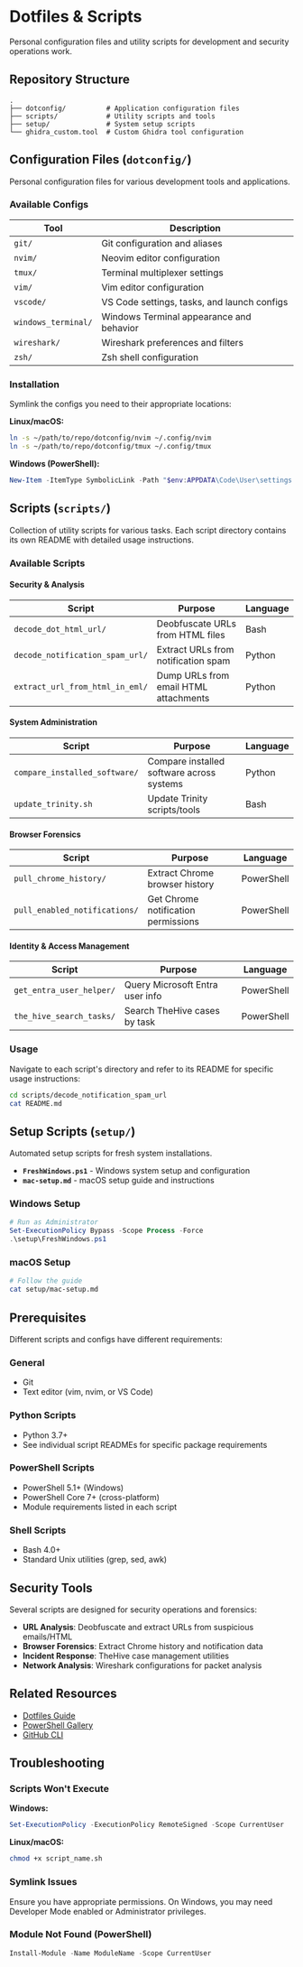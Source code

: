 # Dotfiles & Scripts

Personal configuration files and utility scripts for development and security operations work.

## Repository Structure

```
.
├── dotconfig/          # Application configuration files
├── scripts/            # Utility scripts and tools
├── setup/              # System setup scripts
└── ghidra_custom.tool  # Custom Ghidra tool configuration
```

## Configuration Files (`dotconfig/`)

Personal configuration files for various development tools and applications.

### Available Configs

| Tool | Description |
|------|-------------|
| `git/` | Git configuration and aliases |
| `nvim/` | Neovim editor configuration |
| `tmux/` | Terminal multiplexer settings |
| `vim/` | Vim editor configuration |
| `vscode/` | VS Code settings, tasks, and launch configs |
| `windows_terminal/` | Windows Terminal appearance and behavior |
| `wireshark/` | Wireshark preferences and filters |
| `zsh/` | Zsh shell configuration |

### Installation

Symlink the configs you need to their appropriate locations:

**Linux/macOS:**
```bash
ln -s ~/path/to/repo/dotconfig/nvim ~/.config/nvim
ln -s ~/path/to/repo/dotconfig/tmux ~/.config/tmux
```

**Windows (PowerShell):**
```powershell
New-Item -ItemType SymbolicLink -Path "$env:APPDATA\Code\User\settings.json" -Target ".\dotconfig\vscode\settings.json"
```

## Scripts (`scripts/`)

Collection of utility scripts for various tasks. Each script directory contains its own README with detailed usage instructions.

### Available Scripts

#### Security & Analysis

| Script | Purpose | Language |
|--------|---------|----------|
| `decode_dot_html_url/` | Deobfuscate URLs from HTML files | Bash |
| `decode_notification_spam_url/` | Extract URLs from notification spam | Python |
| `extract_url_from_html_in_eml/` | Dump URLs from email HTML attachments | Python |

#### System Administration

| Script | Purpose | Language |
|--------|---------|----------|
| `compare_installed_software/` | Compare installed software across systems | Python |
| `update_trinity.sh` | Update Trinity scripts/tools | Bash |

#### Browser Forensics

| Script | Purpose | Language |
|--------|---------|----------|
| `pull_chrome_history/` | Extract Chrome browser history | PowerShell |
| `pull_enabled_notifications/` | Get Chrome notification permissions | PowerShell |

#### Identity & Access Management

| Script | Purpose | Language |
|--------|---------|----------|
| `get_entra_user_helper/` | Query Microsoft Entra user info | PowerShell |
| `the_hive_search_tasks/` | Search TheHive cases by task | PowerShell |

### Usage

Navigate to each script's directory and refer to its README for specific usage instructions:

```bash
cd scripts/decode_notification_spam_url
cat README.md
```

## Setup Scripts (`setup/`)

Automated setup scripts for fresh system installations.

- **`FreshWindows.ps1`** - Windows system setup and configuration
- **`mac-setup.md`** - macOS setup guide and instructions

### Windows Setup

```powershell
# Run as Administrator
Set-ExecutionPolicy Bypass -Scope Process -Force
.\setup\FreshWindows.ps1
```

### macOS Setup

```bash
# Follow the guide
cat setup/mac-setup.md
```

## Prerequisites

Different scripts and configs have different requirements:

### General
- Git
- Text editor (vim, nvim, or VS Code)

### Python Scripts
- Python 3.7+
- See individual script READMEs for specific package requirements

### PowerShell Scripts
- PowerShell 5.1+ (Windows)
- PowerShell Core 7+ (cross-platform)
- Module requirements listed in each script

### Shell Scripts
- Bash 4.0+
- Standard Unix utilities (grep, sed, awk)

## Security Tools

Several scripts are designed for security operations and forensics:

- **URL Analysis**: Deobfuscate and extract URLs from suspicious emails/HTML
- **Browser Forensics**: Extract Chrome history and notification data
- **Incident Response**: TheHive case management utilities
- **Network Analysis**: Wireshark configurations for packet analysis

## Related Resources

- [Dotfiles Guide](https://dotfiles.github.io/)
- [PowerShell Gallery](https://www.powershellgallery.com/)
- [GitHub CLI](https://cli.github.com/)

## Troubleshooting

### Scripts Won't Execute

**Windows:**
```powershell
Set-ExecutionPolicy -ExecutionPolicy RemoteSigned -Scope CurrentUser
```

**Linux/macOS:**
```bash
chmod +x script_name.sh
```

### Symlink Issues

Ensure you have appropriate permissions. On Windows, you may need Developer Mode enabled or Administrator privileges.

### Module Not Found (PowerShell)

```powershell
Install-Module -Name ModuleName -Scope CurrentUser
```

